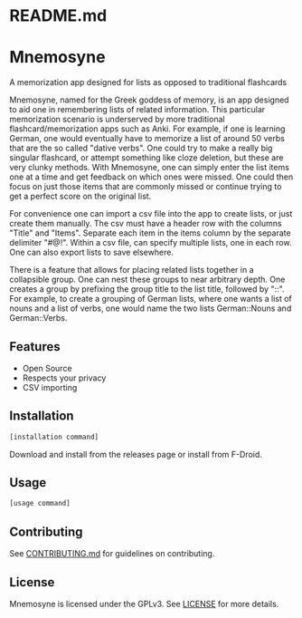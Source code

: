 # README.md

# Mnemosyne

A memorization app designed for lists as opposed to traditional flashcards

Mnemosyne, named for the Greek goddess of memory, is an app designed to aid one in remembering lists of related information. This particular memorization scenario is underserved by more traditional flashcard/memorization apps such as Anki. For example, if one is learning German, one would eventually have to memorize a list of around 50 verbs that are the so called "dative verbs". One could try to make a really big singular flashcard, or attempt something like cloze deletion, but these are very clunky methods. With Mnemosyne, one can simply enter the list items one at a time and get feedback on which ones were missed. One could then focus on just those items that are commonly missed or continue trying to get a perfect score on the original list. 

For convenience one can import a csv file into the app to create lists, or just create them manually. The csv must have a header row with the columns "Title" and "Items". Separate each item in the items column by the separate delimiter "#@!". Within a csv file, can specify multiple lists, one in each row. One can also export lists to save elsewhere.

There is a feature that allows for placing related lists together in a collapsible group. One can nest these groups to near arbitrary depth. One creates a group by prefixing the group title to the list title, followed by "::". For example, to create a grouping of German lists, where one wants a list of nouns and a list of verbs, one would name the two lists German::Nouns and German::Verbs.


## Features
- Open Source
- Respects your privacy
- CSV importing

## Installation
```sh
[installation command]
```
Download and install from the releases page or install from F-Droid.

## Usage
```sh
[usage command]
```

## Contributing
See [CONTRIBUTING.md](CONTRIBUTING.md) for guidelines on contributing.

## License
Mnemosyne is licensed under the GPLv3. See [LICENSE](LICENSE) for more details.
